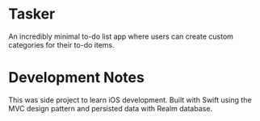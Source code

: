 # Tasker 
 An incredibly minimal to-do list app where users can create custom categories for their to-do items.
# Development Notes 
This was side project to learn iOS development. Built with Swift using the MVC design pattern and persisted data with Realm database.
   
